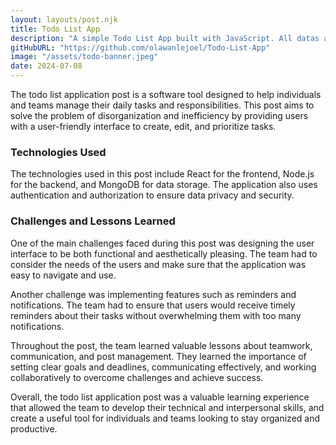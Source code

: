 ```yaml
---
layout: layouts/post.njk
title: Todo List App
description: "A simple Todo List App built with JavaScript. All datas are stored in localstorage. It helps users check list out their plans and tick as they do them."
gitHubURL: "https://github.com/olawanlejoel/Todo-List-App"
image: "/assets/todo-banner.jpeg"
date: 2024-07-08
---
```


The todo list application post is a software tool designed to help individuals and teams manage their daily tasks and responsibilities. This post aims to solve the problem of disorganization and inefficiency by providing users with a user-friendly interface to create, edit, and prioritize tasks.

### Technologies Used
The technologies used in this post include React for the frontend, Node.js for the backend, and MongoDB for data storage. The application also uses authentication and authorization to ensure data privacy and security.

### Challenges and Lessons Learned
One of the main challenges faced during this post was designing the user interface to be both functional and aesthetically pleasing. The team had to consider the needs of the users and make sure that the application was easy to navigate and use.

Another challenge was implementing features such as reminders and notifications. The team had to ensure that users would receive timely reminders about their tasks without overwhelming them with too many notifications.

Throughout the post, the team learned valuable lessons about teamwork, communication, and post management. They learned the importance of setting clear goals and deadlines, communicating effectively, and working collaboratively to overcome challenges and achieve success.

Overall, the todo list application post was a valuable learning experience that allowed the team to develop their technical and interpersonal skills, and create a useful tool for individuals and teams looking to stay organized and productive.